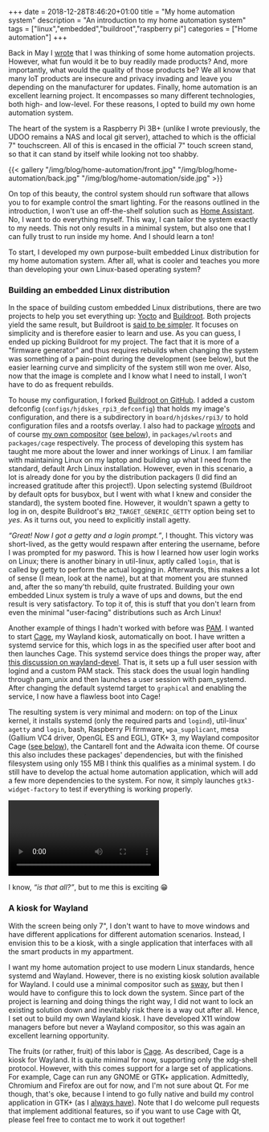 +++
date = 2018-12-28T8:46:20+01:00
title = "My home automation system"
description = "An introduction to my home automation system"
tags = ["linux","embedded","buildroot","raspberry pi"]
categories = ["Home automation"]
+++

Back in May I [wrote](/blog/server/#the-server) that I was thinking of
some home automation projects. However, what fun would it be to buy
readily made products? And, more importantly, what would the quality
of those products be? We all know that many IoT products are insecure
and privacy invading and leave you depending on the manufacturer for
updates. Finally, home automation is an excellent learning project. It
encompasses so many different technologies, both high- and
low-level. For these reasons, I opted to build my own home automation
system.

The heart of the system is a Raspberry Pi 3B+ (unlike I wrote
previously, the UDOO remains a NAS and local git server), attached to
which is the official 7" touchscreen. All of this is encased in the
official 7" touch screen stand, so that it can stand by itself while
looking not too shabby.

{{< gallery "/img/blog/home-automation/front.jpg"
            "/img/blog/home-automation/back.jpg"
            "/img/blog/home-automation/side.jpg" >}}

On top of this beauty, the control system should run software that
allows you to for example control the smart lighting. For the reasons
outlined in the introduction, I won't use an off-the-shelf solution
such as [Home Assistant](https://www.home-assistant.io). No, I want to
do everything myself. This way, I can tailor the system exactly to my
needs. This not only results in a minimal system, but also one that I
can fully trust to run inside my home. And I should learn a ton!

To start, I developed my own purpose-built embedded Linux distribution
for my home automation system. After all, what is cooler and teaches
you more than developing your own Linux-based operating system?

### Building an embedded Linux distribution

In the space of building custom embedded Linux distributions, there
are two projects to help you set everything up:
[Yocto](https://www.yoctoproject.org/) and
[Buildroot](https://buildroot.org/). Both projects yield the same
result, but Buildroot is [said to be
simpler](https://lwn.net/Articles/682540/). It focuses on simplicity
and is therefore easier to learn and use. As you can guess, I ended up
picking Buildroot for my project. The fact that it is more of a
"firmware generator" and thus requires rebuilds when changing the
system was something of a pain-point during the development (see
below), but the easier learning curve and simplicity of the system
still won me over. Also, now that the image is complete and I know
what I need to install, I won't have to do as frequent rebuilds.

To house my configuration, I forked [Buildroot on
GitHub](https://github.com/Hjdskes/buildroot/tree/hjdskes). I added a
custom defconfig (`configs/hjdskes_rpi3_defconfig`) that holds my
image's configuration, and there is a subdirectory in
`board/hjdskes/rpi3/` to hold configuration files and a rootsfs
overlay. I also had to package
[wlroots](https://github.com/swaywm/wlroots) and of course [my own
compositor](/blog/cage) ([see below](#a-kiosk-for-wayland)), in
`packages/wlroots` and `packages/cage` respectively. The process of
developing this system has taught me more about the lower and inner
workings of Linux. I am familiar with maintaining Linux on my laptop
and building up what I need from the standard, default Arch Linux
installation. However, even in this scenario, a lot is already done
for you by the distribution packagers (I did find an increased
gratitude after this project!). Upon selecting systemd (Buildroot by
default opts for busybox, but I went with what I knew and consider the
standard), the system booted fine. However, it wouldn't spawn a getty
to log in on, despite Buildroot's `BR2_TARGET_GENERIC_GETTY` option
being set to *yes*. As it turns out, you need to explicitly install
agetty.

*<q>Great! Now I got a getty and a login prompt.</q>*, I thought. This
victory was short-lived, as the getty would respawn after entering the
username, before I was prompted for my pasword. This is how I learned
how user login works on Linux; there is another binary in util-linux,
aptly called `login`, that is called by getty to perform the actual
logging in. Afterwards, this makes a lot of sense (I mean, look at the
name), but at that moment you are stunned and, after the so many'th
rebuild, quite frustrated. Building your own embedded Linux system is
truly a wave of ups and downs, but the end result is very
satisfactory. To top it of, this is stuff that you don't learn from
even the minimal "user-facing" distributions such as Arch Linux!

Another example of things I hadn't worked with before was
[PAM](http://linux-pam.org/). I wanted to start
[Cage](/projects/cage/), my Wayland kiosk, automatically on boot. I
have written a systemd service for this, which logs in as the
specified user after boot and then launches Cage. This systemd service
does things the proper way, after [this discussion on
wayland-devel](https://lists.freedesktop.org/archives/wayland-devel/2017-November/035973.html).
That is, it sets up a full user session with logind and a custom PAM
stack.  This stack does the usual login handling through pam_unix and
then launches a user session with pam_systemd. After changing the
default systemd target to `graphical` and enabling the service, I now
have a flawless boot into Cage!

The resulting system is very minimal and modern: on top of the Linux
kernel, it installs systemd (only the required parts and `logind`),
util-linux' `agetty` and `login`, bash, Raspberry Pi firmware,
`wpa_supplicant`, mesa (Gallium VC4 driver, OpenGL ES and EGL), GTK+
3, my Wayland compositor Cage ([see below](#a-kiosk-for-wayland)), the
Cantarell font and the Adwaita icon theme. Of course this also
includes these packages' dependencies, but with the finished
filesystem using only 155 MB I think this qualifies as a minimal
system. I do still have to develop the actual home automation
application, which will add a few more dependencies to the system. For
now, it simply launches `gtk3-widget-factory` to test if everything is
working properly.

<video controls>
  <source src="/img/blog/home-automation/boot.mp4" type="video/mp4">
Your browser does not support the video tag.
</video>

I know, *<q>is that all?</q>*, but to me this is exciting 😁

### A kiosk for Wayland

With the screen being only 7", I don't want to have to move windows
and have different applications for different automation
scenarios. Instead, I envision this to be a kiosk, with a single
application that interfaces with all the smart products in my
appartment.

I want my home automation project to use modern Linux standards, hence
systemd and Wayland. However, there is no existing kiosk solution
available for Wayland. I could use a minimal compositor such as
[sway](https://swaywm.org), but then I would have to configure this to
lock down the system. Since part of the project is learning and doing
things the right way, I did not want to lock an existing solution down
and inevitably risk there is a way out after all. Hence, I set out to
build my own Wayland kiosk. I have developed X11 window managers
before but never a Wayland compositor, so this was again an excellent
learning opportunity.

The fruits (or rather, fruit) of this labor is
[Cage](/blog/cage). As described, Cage is a kiosk for Wayland. It
is quite minimal for now, supporting only the xdg-shell
protocol. However, with this comes support for a large set of
applications. For example, Cage can run any GNOME or GTK+
application. Admittedly, Chromium and Firefox are out for now, and I'm
not sure about Qt. For me though, that's oke, because I intend to go
fully native and build my control application in GTK+ (as I [always
have](/projects/)). Note that I do welcome pull requests that
implement additional features, so if you want to use Cage with Qt,
please feel free to contact me to work it out together!
